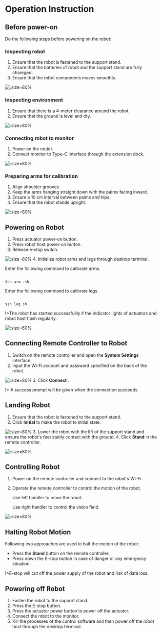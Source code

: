 # Operation Instruction

## Before power-on

Do the following steps before powering on the robot:

### Inspecting robot

1. Ensure that the robot is fastened to the support stand.
2. Ensure that the batteries of robot and the support stand are fully chareged.
3. Ensure that the robot components moves smoothly.

![](static/1698657344119.png ":size=80%")

### Inspecting environment

1. Ensure that there is a 4-meter clearance around the robot.
2. Ensure that the ground is level and dry.

![](static/1698656074242.png ":size=80%")

### Connecting robot to monitor

1. Power on the router.
2. Connect monitor to Type-C interface through the extension dock.

![](static/1698657743472.png ":size=80%")

### Preparing arms for calibration

1. Align shoulder grooves.
2. Keep the arms hanging straight down with the palms facing inward.
3. Ensure a 10 cm interval between palms and hips.
4. Ensure that the robot stands upright.

![](static/1698658681237.png ":size=80%")

## Powering on Robot

1. Press actuator power-on button.
2. Press robot host power-on button.
3. Release e-stop switch.

![](static/1698659185945.png ":size=80%")
4. Initialize robot arms and legs through desktop terminal.

   Enter the following command to calibrate arms.

   ```

   $sh arm .sh

   ```

   Enter the following command to calibrate legs.

   ```

   $sh leg.sh

   ```

!>The robot has started successfullly if the indicator lights of actuators and robot host flash regularly.

![](static/1698661268810.png ":size=60%")

## Connecting Remote Controller to Robot

1. Switch on the remote controller and open the **System Settings** interface.
2. Input the Wi-Fi account and password specified on the back of the robot.

![](static/1698736555432.png ":size=80%")
3. Click **Connect** .

!> A success prompt will be given when the connection succeeds.

## Landing Robot

1. Ensure that the robot is fastened to the support stand.
2. Click **Initial** to make the robot to initial state.

![](static/1698744141867.png ":size=80%")
3. Lower the robot with the lift of the support stand and ensure the robot's feet stably contact with the ground.
4. Click **Stand** in the remote controller.

![](static/1698744210172.png ":size=80%")

## Controlling Robot

1. Power on the remote controller and connect to the robot's Wi-Fi.
2. Operate the remote controller to control the motion of the robot.

   Use left handler to move the robot.

   Use right handler to control the vision field.

![](static/1698744913325.png ":size=80%")

## Halting Robot Motion

Following two approaches are used to halt the motion of the robot:

* Press the **Stand** button on the remote controller.
* Press down the E-stop button in case of danger or any emergency situation.

 !>E-stop will cut off the power supply of the robot and risk of data loss.

## Powering off Robot

1. Fasten the robot to the supoort stand.
2. Press the E-stop button.
3. Press the actuator power button to power off the actuator.
4. Connect the robot to the monitor.
5. Kill the processes of the control software and then power off the robot host through the desktop terminal.
